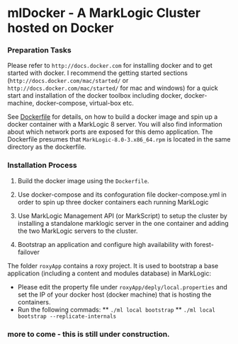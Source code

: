 # mlDocker - A MarkLogic Cluster hosted on Docker 


### Preparation Tasks

Please refer to `http://docs.docker.com` for installing docker and to get started with docker.
I recommend the getting started sections (`http://docs.docker.com/mac/started/` or `http://docs.docker.com/mac/started/` for mac and windows) for a quick start and installation of the docker toolbox including docker, docker-machine, docker-compose, virtual-box etc. 

See [Dockerfile](Dockerfile) for details, on how to build a docker image and spin up a docker container with a MarkLogic 8 server. You will also find information
about which network ports are exposed for this demo application. The Dockerfile presumes that `MarkLogic-8.0-3.x86_64.rpm` is located in the same directory as the dockerfile.


### Installation Process

1. Build the docker image using the `Dockerfile`.

2. Use docker-compose and its confoguration file docker-compose.yml in order to spin up three docker containers each running MarkLogic

3. Use MarkLogic Management API (or MarkScript) to setup the cluster by installing a standalone marklogic server in the one container and adding the two MarkLogic servers to the cluster.
 
4. Bootstrap an application and configure high availability with forest-failover  

The folder `roxyApp` contains a roxy project. It is used to bootstrap a base application (including a content and modules database) in MarkLogic:
 * Please edit the property file under `roxyApp/deply/local.properties` and set the IP of your docker host (docker machine) that is hosting the containers.
 * Run the following commads:
 ** `./ml local bootstrap`
 ** `./ml local bootstrap --replicate-internals`


### more to come - this is still under construction.
